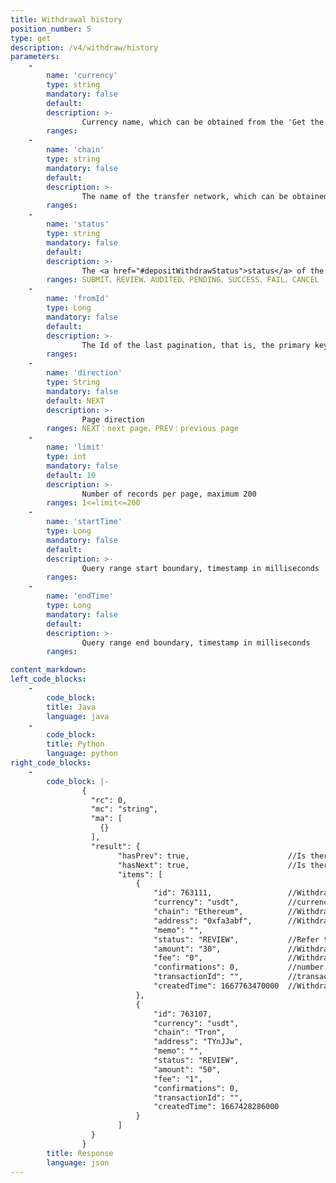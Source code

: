 ```yaml
---
title: Withdrawal history
position_number: 5
type: get
description: /v4/withdraw/history
parameters:
    -
        name: 'currency'
        type: string
        mandatory: false
        default:
        description: >-
                Currency name, which can be obtained from the 'Get the supported currencies for deposit or withdrawal' interface
        ranges:
    -
        name: 'chain'
        type: string
        mandatory: false
        default:
        description: >-
                The name of the transfer network, which can be obtained from the interface of 'Get the supported currencies for deposit or withdrawal' interface
        ranges:
    -
        name: 'status'
        type: string
        mandatory: false
        default:
        description: >-
                The <a href="#depositWithdrawStatus">status</a> of the withdrawal record, string type，Refer to public module-Deposit/withdrawal status
        ranges: SUBMIT、REVIEW、AUDITED、PENDING、SUCCESS、FAIL、CANCEL
    -
        name: 'fromId'
        type: Long
        mandatory: false
        default:
        description: >-
                The Id of the last pagination, that is, the primary key id of the record
        ranges: 
    -
        name: 'direction'
        type: String
        mandatory: false
        default: NEXT
        description: >-
                Page direction
        ranges: NEXT：next page，PREV：previous page
    -
        name: 'limit'
        type: int
        mandatory: false
        default: 10
        description: >-
                Number of records per page, maximum 200
        ranges: 1<=limit<=200
    -
        name: 'startTime'
        type: Long
        mandatory: false
        default: 
        description: >-
                Query range start boundary, timestamp in milliseconds
        ranges: 
    -
        name: 'endTime'
        type: Long
        mandatory: false
        default: 
        description: >-
                Query range end boundary, timestamp in milliseconds
        ranges: 

content_markdown:
left_code_blocks:
    -
        code_block:
        title: Java
        language: java
    -
        code_block:
        title: Python
        language: python
right_code_blocks:
    -
        code_block: |-
                {
                  "rc": 0,
                  "mc": "string",
                  "ma": [
                    {}
                  ],
                  "result": {
                        "hasPrev": true,                      //Is there a previous page                              
                        "hasNext": true,                      //Is there a next page                              
                        "items": [
                            {
                                "id": 763111,                 //Withdrawal record id 
                                "currency": "usdt",           //currency name 
                                "chain": "Ethereum",          //Withdraw network 
                                "address": "0xfa3abf",        //Withdrawal target address 
                                "memo": "",
                                "status": "REVIEW",           //Refer to public module-Deposit/withdrawal record status
                                "amount": "30",               //Withdrawal Amount
                                "fee": "0",                   //Withdrawal fee
                                "confirmations": 0,           //number of block confirmations
                                "transactionId": "",          //transaction hash
                                "createdTime": 1667763470000  //Withdrawal application time, timestamp in milliseconds
                            },
                            {
                                "id": 763107,
                                "currency": "usdt",
                                "chain": "Tron",
                                "address": "TYnJJw",
                                "memo": "",
                                "status": "REVIEW",
                                "amount": "50",
                                "fee": "1",
                                "confirmations": 0,
                                "transactionId": "",
                                "createdTime": 1667428286000
                            }
                        ]
                  }
                }
        title: Response
        language: json
---
```

